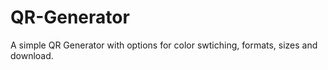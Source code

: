 # QR-Generator
 A simple QR Generator with options for color swtiching, formats, sizes and download.
